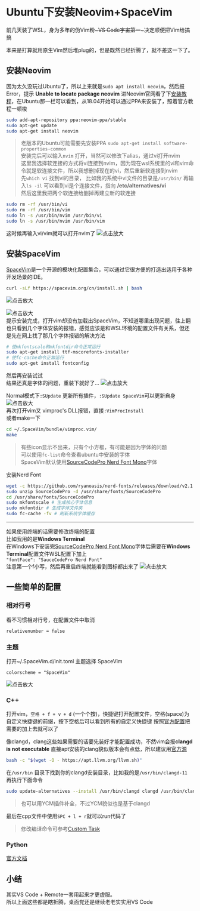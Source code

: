# Ubuntu下安装Neovim+SpaceVim


前几天装了WSL，身为多年的伪Vim粉~~~VS Code宇宙第一~~~决定顺便把Vim给搞搞

<!--more-->

本来是打算就用原生Vim然后堆plug的，但是既然已经折腾了，就不差这一下了。
## 安装Neovim
因为太久没玩过Ubuntu了，所以上来就是```sudo apt install neovim```，然后报Error，提示 **Unable to locate package neovim**
进Neovim官网看了下[安装教程](https://github.com/neovim/neovim/wiki/Installing-Neovim)，在Ubuntu那一栏可以看到，从18.04开始可以通过PPA来安装了，照着官方教程一顿梭
```bash
sudo add-apt-repository ppa:neovim-ppa/stable
sudo apt-get update
sudo apt-get install neovim
```
> 老版本的Ubuntu可能需要先安装PPA ```sudo apt-get install software-properties-common```  
安装完后可以输入```nvim``` 打开，当然可以修改下alias，通过vi打开nvim  
这里我选择软连接的方式将vi连接到nvim，因为现在wsl系统里的vi和vim命令就是软连接文件，所以我想删掉现在的vi，然后重新软连接到nvim  
先```which vi``` 找到vi的目录， 比如我的系统中vi文件的目录是```/usr/bin/``` 再输入```ls -il``` 可以看到vi是个连接文件，指向 **/etc/alternatives/vi**   
然后这里我把两个软连接给删掉再建立新的软连接
```bash
sudo rm -rf /usr/bin/vi 
sudo rm -rf /usr/bin/vim
sudo ln -s /usr/bin/nvim /usr/bin/vi
sudo ln -s /usr/bin/nvim /usr/bin/vim
```
这时候再输入vi/vim就可以打开nvim了
![点击放大](https://xxy.im/storage/images/neovim.png "Neovim")  

## 安装SpaceVim
[SpaceVim](https://spacevim.org/cn/)是一个开源的模块化配置集合，可以通过它很方便的打造出适用于各种开发场景的IDE。

```bash
curl -sLf https://spacevim.org/cn/install.sh | bash
```
![点击放大](https://xxy.im/storage/images/install-spacevim-1.png "安装SpaceVim")  

![点击放大](https://xxy.im/storage/images/install-spacevim-2.png "字体安装报错")  
提示安装完成，打开vim却没有加载出SpaceVim，不知道哪里出现问题，往上翻也只看到几个字体安装的报错，感觉应该是和WSL环境的配置文件有关系，但还是先在网上找了那几个字体报错的解决方法
```bash
# 使mkfontscale和mkfontdir命令正常运行
sudo apt-get install ttf-mscorefonts-installer
# 使fc-cache命令正常运行
sudo apt-get install fontconfig 
```
然后再安装试试  
结果还真是字体的问题，重装下就好了...
![点击放大](https://xxy.im/storage/images/spacevim.png "SpaceVim")  

Normal模式下```:SUpdate``` 更新所有插件，```:SUpdate SpaceVim```可以更新自身
![点击放大](https://xxy.im/storage/images/SUpdate.png "更新所有插件")  
再次打开vim又 vimproc's DLL报错，直接```:VimProcInstall```  
或者make一下 
```bash
cd ~/.SpaceVim/bundle/vimproc.vim/
make
```
> 有些icon显示不出来，只有个小方框，有可能是因为字体的问题   
> 可以使用```fc-list```命令查看ubuntu中安装的字体  
> SpaceVim默认使用[SourceCodePro Nerd Font Mono](https://github.com/ryanoasis/nerd-fonts/releases)字体  

安装Nerd Font
```bash
wget -c https://github.com/ryanoasis/nerd-fonts/releases/download/v2.1.0/SourceCodePro.zip
sudo unzip SourceCodePro -d /usr/share/fonts/SourceCodePro
cd /usr/share/fonts/SourceCodePro
sudo mkfontscale # 生成核心字体信息
sudo mkfontdir # 生成字体文件夹
sudo fc-cache -fv # 刷新系统字体缓存
```
---
如果使用终端的话需要修改终端的配置  
比如我用的是**Windows Terminal**  
在Windows下安装完[SourceCodePro Nerd Font Mono](https://github.com/ryanoasis/nerd-fonts/releases)字体后需要在**Windows Terminal**配置文件WSL配置下加上  
```"fontFace": "SauceCodePro Nerd Font"```  
注意第一个f小写，然后再重启终端就能看到图标都出来了
![点击放大](https://xxy.im/storage/images/nerd-font.png "更新字体后") 


## 一些简单的配置

### 相对行号
看不习惯相对行号，在配置文件中取消
```
relativenumber = false
```
### 主题
打开~/.SpaceVim.d/init.toml
主题选择 SpaceVim
``` 
colorscheme = "SpaceVim"
```
![点击放大](https://xxy.im/storage/images/colorscheme.png "SpaceVim主题")  
### C++
打开vim，```空格 + f + v + d``` (一个个按)，快捷键打开配置文件，空格(space)为自定义快捷键的前缀，按下空格后可以看到所有的自定义快捷键
按照[官方配置](https://spacevim.org/cn/use-vim-as-a-c-cpp-ide/)把需要的加上去就可以了  

像clangd，clang这些如果需要的话要先装好才能配置成功，不然vim会报**clangd is not executable**
直接apt安装的clang貌似版本会有点低，所以建议用[官方源](https://apt.llvm.org)
```bash
bash -c "$(wget -O - https://apt.llvm.org/llvm.sh)"
```
在```/usr/bin``` 目录下找到你的clangd安装目录，比如我的是```/usr/bin/clangd-11```
再执行下面命令
```bash
sudo update-alternatives --install /usr/bin/clangd clangd /usr/bin/clangd-11 100
```
> 也可以用YCM插件补全，不过YCM貌似也是基于clangd

最后在cpp文件中使用```SPC + l + r```就可以run代码了  
> 修改编译命令可参考[Custom Task](https://spacevim.org/documentation/#tasks)

### Python
[官方文档](https://spacevim.org/cn/use-vim-as-a-python-ide/)

## 小结
其实VS Code + Remote一套用起来才更虚服。  
所以上面这些都是瞎折腾，桌面党还是继续老老实实用VS Code
